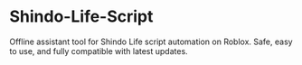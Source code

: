 # Shindo-Life-Script
Offline assistant tool for Shindo Life script automation on Roblox. Safe, easy to use, and fully compatible with latest updates.
